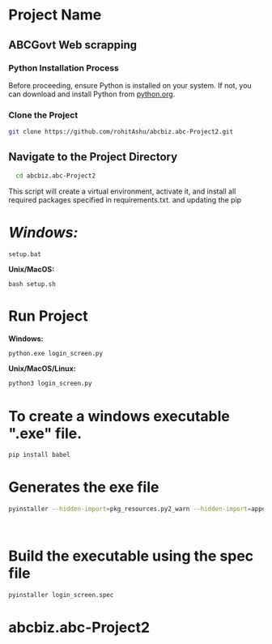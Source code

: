 # Project Name
## ABCGovt Web scrapping
### Python Installation Process
Before proceeding, ensure Python is installed on your system. If not, you can download and install Python from [python.org](https://www.python.org/downloads/).
### Clone the Project
```bash
git clone https://github.com/rohitAshu/abcbiz.abc-Project2.git
```

## Navigate to the Project Directory

```bash
  cd abcbiz.abc-Project2
```

This script will create a virtual environment, activate it, and install all required packages specified in requirements.txt. and updating the pip 

# **_Windows:_**
```
setup.bat
```
**Unix/MacOS:**
```
bash setup.sh
```

# Run Project
**Windows:**

```bash
python.exe login_screen.py
```

**Unix/MacOS/Linux:**

```bash
python3 login_screen.py
```

# To create a windows executable ".exe" file.
```bash
pip install babel
```

# Generates the exe file
```bash
pyinstaller --hidden-import=pkg_resources.py2_warn --hidden-import=appdirs --hidden-import=Babel --hidden-import=black --hidden-import=certifi --hidden-import=click --hidden-import=colorama --hidden-import=et_xmlfile --hidden-import=fake_useragent --hidden-import=importlib_metadata --hidden-import=mypy_extensions --hidden-import=numpy --hidden-import=openpyxl --hidden-import=packaging --hidden-import=pandas --hidden-import=pathspec --hidden-import=platformdirs --hidden-import=pyee --hidden-import=pyppeteer --hidden-import=pyppeteer_stealth --hidden-import=PyQt5 --hidden-import=PyQt5.Qt5 --hidden-import=PyQt5_sip --hidden-import=python_dateutil --hidden-import=pytz --hidden-import=screeninfo --hidden-import=six --hidden-import=tomli --hidden-import=tqdm --hidden-import=typing_extensions --hidden-import=tzdata --hidden-import=urllib3 --hidden-import=websockets --hidden-import=zipp --icon=ABClogomark-1-white.ico login_screen.py

  
```

# Build the executable using the spec file
```bash
pyinstaller login_screen.spec
```
# abcbiz.abc-Project2
